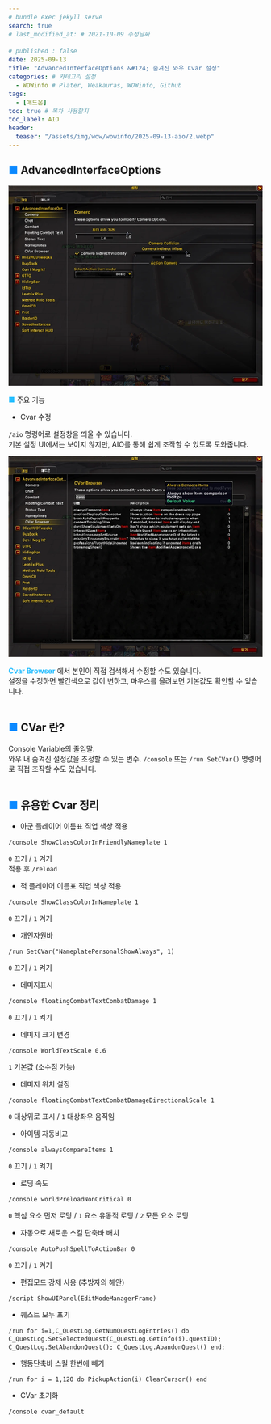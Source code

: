 ```yaml
---
# bundle exec jekyll serve
search: true
# last_modified_at: # 2021-10-09 수정날짜

# published : false
date: 2025-09-13
title: "AdvancedInterfaceOptions &#124; 숨겨진 와우 Cvar 설정"
categories: # 카테고리 설정
  - WOWinfo # Plater, Weakauras, WOWinfo, Github
tags:
  - [애드온]
toc: true # 목차 사용할지
toc_label: AIO
header:
  teaser: "/assets/img/wow/wowinfo/2025-09-13-aio/2.webp"
---
```


## <span style="color:#0b89ff">■</span> AdvancedInterfaceOptions

![이미지 설명](/assets/img/wow/wowinfo/2025-09-13-aio/1.webp)

**<span style="color:#26beff">■</span>** 주요 기능

- Cvar 수정

`/aio` 명령어로 설정창을 띄울 수 있습니다.  
기본 설정 UI에서는 보이지 않지만, AIO를 통해 쉽게 조작할 수 있도록 도와줍니다.


![이미지 설명](/assets/img/wow/wowinfo/2025-09-13-aio/2.webp)

**<span style="color:#26beff">Cvar Browser</span>** 에서 본인이 직접 검색해서 수정할 수도 있습니다.  
설정을 수정하면 빨간색으로 값이 변하고, 마우스를 올려보면 기본값도 확인할 수 있습니다.
<br>
<br>

## <span style="color:#0b89ff">■</span> CVar 란?

Console Variable의 줄임말.  
와우 내 숨겨진 설정값을 조정할 수 있는 변수.
`/console` 또는 `/run SetCVar()` 명령어로 직접 조작할 수도 있습니다.
<br>
<br>

## <span style="color:#0b89ff">■</span> 유용한 Cvar 정리

- 아군 플레이어 이름표 직업 색상 적용
```
/console ShowClassColorInFriendlyNameplate 1
```
`0` 끄기 / `1` 켜기  
적용 후 `/reload`

- 적 플레이어 이름표 직업 색상 적용
```
/console ShowClassColorInNameplate 1
```
`0` 끄기 / `1` 켜기  

- 개인자원바
```
/run SetCVar("NameplatePersonalShowAlways", 1)
```
`0` 끄기 / `1` 켜기  

- 데미지표시  
```
/console floatingCombatTextCombatDamage 1
```  
`0` 끄기 / `1` 켜기  
 
- 데미지 크기 변경  
```
/console WorldTextScale 0.6
```
`1` 기본값 (소수점 가능)  
 
- 데미지 위치 설정  
```
/console floatingCombatTextCombatDamageDirectionalScale 1
```
`0` 대상위로 표시 / `1` 대상좌우 움직임  

- 아이템 자동비교  
```
/console alwaysCompareItems 1
```
`0` 끄기 / `1` 켜기  

- 로딩 속도
```
/console worldPreloadNonCritical 0
```
`0` 핵심 요소 먼저 로딩 / `1` 요소 유동적 로딩 / `2` 모든 요소 로딩  

- 자동으로 새로운 스킬 단축바 배치
```
/console AutoPushSpellToActionBar 0
```
`0` 끄기 / `1` 켜기  

- 편집모드 강제 사용 (추방자의 해안)  
```
/script ShowUIPanel(EditModeManagerFrame)
```

- 퀘스트 모두 포기  
```
/run for i=1,C_QuestLog.GetNumQuestLogEntries() do C_QuestLog.SetSelectedQuest(C_QuestLog.GetInfo(i).questID); C_QuestLog.SetAbandonQuest(); C_QuestLog.AbandonQuest() end;
```

- 행동단축바 스킬 한번에 빼기  
```
/run for i = 1,120 do PickupAction(i) ClearCursor() end
```

- CVar 초기화  
```
/console cvar_default
```
<br>
<br>